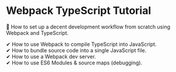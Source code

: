 # Webpack TypeScript Tutorial
📢 How to set up a decent development workflow from scratch using Webpack and TypeScript.

✔ How to use Webpack to compile TypeScript into JavaScript. <br>
✔ How to bundle source code into a single JavaScript file. <br>
✔ How to use a Webpack dev server. <br>
✔ How to use ES6 Modules & source maps (debugging). <br>